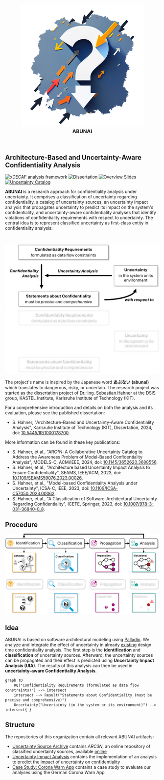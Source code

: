 <p align="center"> 
	<h3 align="center"><img alt="ABUNAI" src="abunai-art.png"><br>
    ABUNAI</h3>
</p>
<p>&nbsp;</p>

## Architecture-Based and Uncertainty-Aware Confidentiality Analysis

[![xDECAF analysis framework](https://img.shields.io/badge/xDECAF%20analysis%20framework-v4.0.0-orange?style=flat-square&logo=eclipse&logoColor=white)](https://dataflowanalysis.org)
[![Dissertation](https://img.shields.io/badge/Dissertation-Available-green?style=flat-square&logo=GitBook&logoColor=white)](https://doi.org/10.5445/IR/1000178700)
[![Overview Slides](https://img.shields.io/badge/Overview%20Slides-Available-green?style=flat-square&logo=Slides&logoColor=white)](https://sebastianhahner.de/talks/2024/DoctoralDefenseSebastianHahner_2024_ArchitectureBasedAndUncertaintyAwareConfidentialityAnalysis.pdf)
[![Uncertainty Catalog](https://img.shields.io/badge/Uncertainty%20Catalog-Available-green?style=flat-square&logo=github)](https://arc3n.abunai.dev)

**ABUNAI** is a research approach for confidentiality analysis under uncertainty.
It comprises a classification of uncertainty regarding confidentiality, a catalog of uncertainty sources, an uncertainty impact analysis that propagates uncertainty to predict its impact on the system's confidentiality, and uncertainty-aware confidentiality analyses that identify violations of confidentiality requirements with respect to uncertainty.
The central idea is to represent classified uncertainty as first-class entity in confidentiality analysis:
<p>&nbsp;</p>

![Overview](overview-light.png#gh-light-mode-only)
![Overview](overview-dark.png#gh-dark-mode-only)

The project's name is inspired by the Japanese word **あぶない (abunai)** which translates to dangerous, risky, or uncertain.
The research project was started as the dissertation project of [Dr.-Ing. Sebastian Hahner](https://sebastianhahner.de) at the DSiS group, KASTEL Institute, Karlsruhe Institute of Technology (KIT).

For a comprehensive introduction and details on both the analysis and its evaluation, please see the published dissertation:

* S. Hahner, "Architecture-Based and Uncertainty-Aware Confidentiality Analysis", Karlsruhe Institute of Technology (KIT), Dissertation, 2024, doi: [10.5445/IR/1000178700](https://doi.org/10.5445/IR/1000178700).

More information can be found in these key publications:

* S. Hahner, et al., "ARC³N: A Collaborative Uncertainty Catalog to Address the Awareness Problem of Model-Based Confidentiality Analysis", MODELS-C, ACM/IEEE, 2024, doi: [10.1145/3652620.3688556](https://doi.org/10.1145/3652620.3688556).
* S. Hahner, et al., "Architecture based Uncertainty Impact Analysis to Ensure Confidentiality", SEAMS, IEEE/ACM, 2023, doi: [10.1109/SEAMS59076.2023.00026](https://doi.org/10.1109/SEAMS59076.2023.00026).
* S. Hahner, et al., "Model-based Confidentiality Analysis under Uncertainty", ICSA-C, IEEE, 2023, doi: [10.1109/ICSA-C57050.2023.00062](https://doi.org/10.1109/ICSA-C57050.2023.00062).
* S. Hahner, et al., "A Classification of Software-Architectural Uncertainty Regarding Confidentiality", ICETE, Springer, 2023, doi:  [10.1007/978-3-031-36840-0_8](https://doi.org/10.1007/978-3-031-36840-0_8).

## Procedure

![Procedure](procedure-light.png#gh-light-mode-only)
![Procedure](procedure-dark.png#gh-dark-mode-only)

## Idea

ABUNAI is based on software architectural modeling using [Palladio](https://www.palladio-simulator.com/). 
We analyze and integrate the effect of uncertainty in already [existing](https://github.com/PalladioSimulator/Palladio-Addons-DataFlowConfidentiality-Analysis) design time confidentiality analysis. 
The first step is the **identification** and **classification** of uncertainty sources. 
Afterward, the uncertainty sources can be propagated and their effect is predicted using **Uncertainty Impact Analysis (UIA)**.
The results of this analysis can then be used in **uncertainty-aware Confidentiality Analysis**.

```mermaid
graph TD
    RQ("Confidentiality Requirements (formulated as data flow constraints)") --> intersect
    intersect --> Result("Statements about Confidentiality (must be precise and comprehensive)")
    Uncertainty("Uncertainty (in the system or its environment)") --> intersect{ }
```

## Structure

The repositories of this organization contain all relevant ABUNAI artifacts:

* [Uncertainty Source Archive](https://github.com/abunai-dev/UncertaintySourceArchive) contains *ARC3N*, an online repository of classified uncertainty sources, available [online](https://arc3n.abunai.dev/)
* [Uncertainty Impact Analysis](https://github.com/abunai-dev/UncertaintyImpactAnalysis) contains the implementation of an analysis to predict the impact of uncertainty on confidentiality
* [Case Study: Corona Warn App](https://github.com/abunai-dev/CaseStudy-CoronaWarnApp) contains a case study to evaluate our analyses using the German Corona Warn App

<!-- Looking for the source? See sebinside/Dissertation -->
